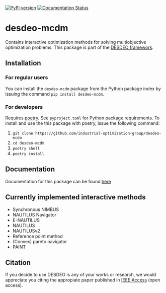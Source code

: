 [![PyPI version](https://badge.fury.io/py/desdeo-mcdm.svg)](https://badge.fury.io/py/desdeo-mcdm)
[![Documentation Status](https://readthedocs.org/projects/desdeo-mcdm/badge/?version=latest)](https://desdeo-mcdm.readthedocs.io/en/latest/?badge=latest)

# desdeo-mcdm

Contains interactive optimization methods for solving multiobjective optimization problems. This package is part of
the [DESDEO framework](https://github.com/industrial-optimization-group/DESDEO).

## Installation

### For regular users
You can install the `desdeo-mcdm` package from the Python package index by issuing the command `pip install desdeo-mcdm`.

### For developers
Requires [poetry](https://python-poetry.org/). See `pyproject.toml` for Python package requirements. To install and use the this package with poetry, issue the following command:

1. `git clone https://github.com/industrial-optimization-group/desdeo-mcdm`
2. `cd desdeo-mcdm`
3. `poetry shell`
4. `poetry install`

## Documentation

Documentation for this package can be found [here](https://desdeo-mcdm.readthedocs.io/en/latest/)

## Currently implemented interactive methods

- Synchronous NIMBUS
- NAUTILUS Navigator
- E-NAUTILUS
- NAUTILUS
- NAUTILUSv2
- Reference point method
- (Convex) pareto navigator
- PAINT

## Citation

If you decide to use DESDEO is any of your works or research, we would appreciate you citing the appropiate paper published in [IEEE Access](https://doi.org/10.1109/ACCESS.2021.3123825) (open access).
